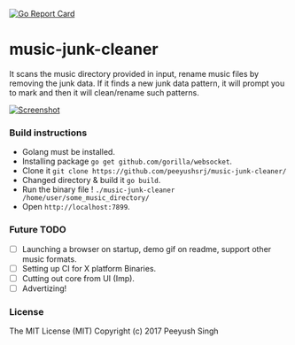 [![Go Report Card](https://goreportcard.com/badge/github.com/peeyushsrj/music-junk-cleaner)](https://goreportcard.com/report/github.com/peeyushsrj/music-junk-cleaner)

# music-junk-cleaner

It scans the music directory provided in input, rename music files by removing the junk data. If it finds a new junk data pattern, it will prompt you to mark and then it will clean/rename such patterns.

[![Screenshot](https://s20.postimg.org/lrrw1qf65/Screenshot_from_2017-06-23_19-27-01.png)](https://postimg.org/image/66akhs37t/)

### Build instructions

- Golang must be installed.
- Installing package `go get github.com/gorilla/websocket`.
- Clone it `git clone https://github.com/peeyushsrj/music-junk-cleaner/`
- Changed directory & build it `go build`.
- Run the binary file ! `./music-junk-cleaner /home/user/some_music_directory/`
- Open `http://localhost:7899`.


### Future TODO

- [ ] Launching a browser on startup, demo gif on readme, support other music formats.
- [ ] Setting up CI for X platform Binaries.
- [ ] Cutting out core from UI (Imp).
- [ ] Advertizing!

### License

The MIT License (MIT) Copyright (c) 2017 Peeyush Singh
